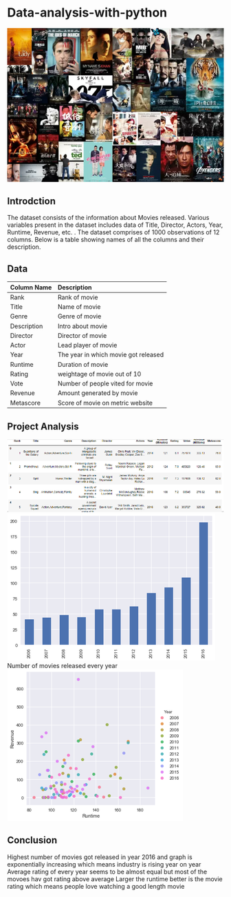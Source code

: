# Data-analysis-with-python
![image.png](images/movies.png)
## Introdction
The dataset consists of the information about Movies released. Various variables present in the dataset includes data of Title, Director, Actors, Year, Runtime, Revenue, etc. .
The dataset comprises of 1000 observations of 12 columns. Below is a table showing names of all the columns and their description.
## Data
| Column Name   | Description                                               |
| --- |:---             | 
| Rank          | Rank of movie                                             | 
| Title         | Name of  movie                                            |  
| Genre         | Genre of movie                                            | 
| Description   | Intro about movie                                         |   
| Director      | Director of movie                                         |
| Actor         | Lead player of movie                                      |
| Year          | The year in which movie got released                      |
| Runtime       | Duration of movie                                         |
| Rating        | weightage of movie out of 10                              |
| Vote          | Number of people vited for movie                          |
| Revenue       | Amount generated by movie                                 |
| Metascore     | Score of movie on metric website                          |
## Project Analysis
![image.png](images/data.head.png)
![image.png](images/yearwise_movies.png)
Number of movies released every year
![image.png](images/rating_runtime_revenue.png)
## Conclusion
Highest number of movies got released in year 2016 and graph is exponentially increasing which means industry is rising year on year
Average rating of every year seems to be almost equal but most of the movoes hav got rating above average
Larger the runtime better is the movie rating which means people love watching a good length movie
